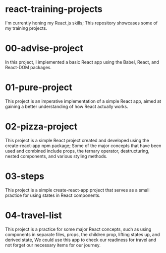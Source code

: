 # react-training-projects

I'm currently honing my React.js skills; This repository showcases some of my training projects.

# 00-advise-project

In this project, I implemented a basic React app using the Babel, React, and React-DOM packages.

# 01-pure-project

This project is an imperative implementation of a simple React app, aimed at gaining a better understanding of how React actually works.

# 02-pizza-project

This project is a simple React project created and developed using the create-react-app npm package;
Some of the major concepts that have been used and combined include props, the ternary operator, destructuring, nested components, and various styling methods.

# 03-steps

This project is a simple create-react-app project that serves as a small practice for using states in React components.

# 04-travel-list

This project is a practice for some major React concepts, such as using components in separate files, props, the children prop, lifting states up, and derived state, We could use this app to check our readiness for travel and not forget our necessary items for our journey.
